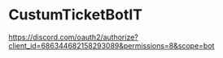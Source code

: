 # CustumTicketBotIT
https://discord.com/oauth2/authorize?client_id=686344682158293089&permissions=8&scope=bot
